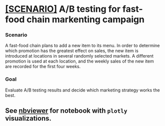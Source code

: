 # [[SCENARIO]](https://www.kaggle.com/chebotinaa/fast-food-marketing-campaign-ab-test) A/B testing for fast-food chain markenting campaign

### Scenario  
A fast-food chain plans to add a new item to its menu. In order to determine which promotion has the greatest effect on sales, the new item is introduced at locations in several randomly selected markets. A different promotion is used at each location, and the weekly sales of the new item are recorded for the first four weeks.

### Goal  
Evaluate A/B testing results and decide which marketing strategy works the best.

## See [nbviewer](https://nbviewer.org/github/kulturkamp/scenario-ab-testing/blob/master/marketing-campaign.ipynb) for notebook with `plotly` visualizations.

